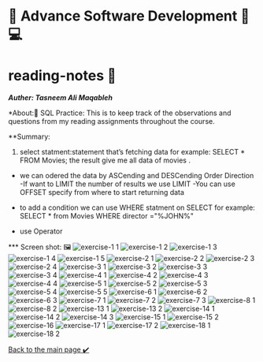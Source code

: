 # 🌺 Advance Software Development 🌺  💻

# reading-notes 👀

***Auther: Tasneem Ali Maqableh***

*About:🔎 
SQL Practice:
This is to keep track of the observations and questions
from my reading assignments throughout the course.

**Summary:
1) select statment:statement that’s fetching data
for example: SELECT * FROM Movies;
the result give me all data of movies 
.
- we can odered the data by ASCending and DESCending Order Direction
-If want to LIMIT the number of results we use LIMIT
-You can use OFFSET 
specify from where to start returning data
- to add a condition we can use WHERE statment on SELECT 
for example:
SELECT * from Movies 
WHERE director ="%JOHN%"

- use Operator 


*** Screen shot: 🖼
![exercise-1 1](exercise/exercise-1.png)
![exercise-1 2](exercise/exercise-1-2.png)
![exercise-1 3](exercise/exercise-1-3.png)
![exercise-1 4](exercise/exercise-1-4.png)
![exercise-1 5](exercise/exercise-1-5.png)
![exercise-2 1](exercise/exercise-2-1.png)
![exercise-2 2](exercise/exercise-2-2.png)
![exercise-2 3](exercise/exercise-2-3.png)
![exercise-2 4](exercise/exercise-2-4.png)
![exercise-3 1](exercise/exercise-3-1.png)
![exercise-3 2](exercise/exercise-3-2.png)
![exercise-3 3](exercise/exercise-3-3.png)
![exercise-3 4](exercise/exercise-3-4.png)
![exercise-4 1](exercise/exercise-4-1.png)
![exercise-4 2](exercise/exercise-4-2.png)
![exercise-4 3](exercise/exercise-4-3.png)
![exercise-4 4](exercise/exercise-4-4.png)
![exercise-5 1](exercise/review-1.png)
![exercise-5 2](exercise/review-1-2.png)
![exercise-5 3](exercise/review-1-3.png)
![exercise-5 4](exercise/review-1-4.png)
![exercise-5 5](exercise/review-1-5.png)
![exercise-6 1](exercise/exercise-6-1.png)
![exercise-6 2](exercise/exercise-6-2.png)
![exercise-6 3](exercise/exercise-6-3.png)
![exercise-7 1](exercise/exercise-7-1.png)
![exercise-7 2](exercise/exercise-7-2.png)
![exercise-7 3](exercise/exercise-7-3.png)
![exercise-8 1](exercise/exercise-8-1.png)
![exercise-8 2](exercise/exercise-8-2.png)
![exercise-13 1](exercise/exercise-13-1.png)
![exercise-13 2](exercise/exercise-13-2.png)
![exercise-14 1](exercise/exercise-14-1.png)
![exercise-14 2](exercise/exercise-14-2.png)
![exercise-14 3](exercise/exercise-14-3.png)
![exercise-15 1](exercise/exercise-15-1.png)
![exercise-15 2](exercise/exercise-15-2.png)
![exercise-16](exercise/exercise-16.png)
![exercise-17 1](exercise/exercise-17-1.png)
![exercise-17 2](exercise/exercise-17-2.png)
![exercise-18 1](exercise/exercise-18-1.png)
![exercise-18 2](exercise/exercise-18-2.png)



[Back to the main page  ✔️](README.md)
